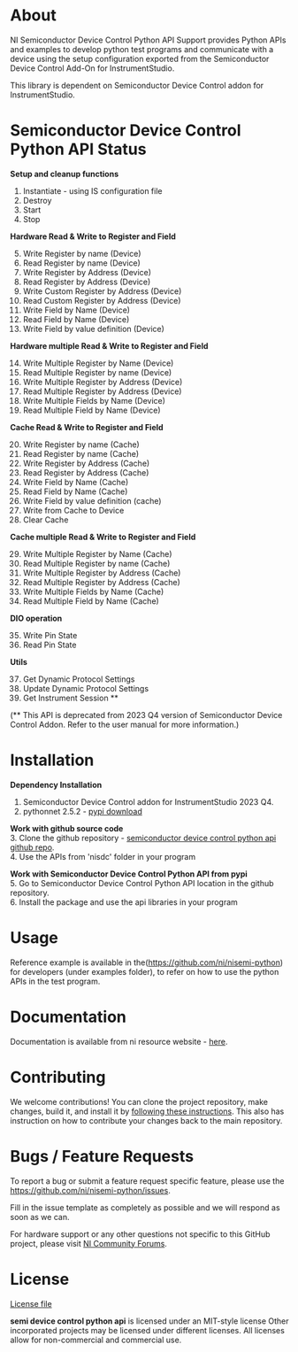 # About
NI Semiconductor Device Control Python API Support provides Python APIs and examples to develop python test programs and communicate with a device using the setup configuration exported from the Semiconductor Device Control Add-On for InstrumentStudio.

This library is dependent on Semiconductor Device Control addon for InstrumentStudio.


# Semiconductor Device Control Python API Status

**Setup and cleanup functions**
1. Instantiate - using IS configuration file  
2. Destroy  
3. Start  
4. Stop  

**Hardware Read & Write to Register and Field** 

5. Write Register by name (Device)  
6. Read Register by name (Device)  
7. Write Register by Address (Device)  
8. Read Register by Address (Device)  
9. Write Custom Register by Address (Device) 
10. Read Custom Register by Address (Device) 
11. Write Field by Name (Device)  
12. Read Field by Name (Device)  
13. Write Field by value definition (Device)  

**Hardware multiple Read & Write to Register and Field**

14. Write Multiple Register by Name (Device)  
15. Read Multiple Register by name (Device)  
16. Write Multiple Register by Address (Device)  
17. Read Multiple Register by Address (Device)  
18. Write Multiple Fields by Name (Device)  
19. Read Multiple Field by Name (Device)  

**Cache Read & Write to Register and Field**

20. Write Register by name (Cache)  
21. Read Register by name (Cache)  
22. Write Register by Address (Cache)  
23. Read Register by Address (Cache)  
24. Write Field by Name (Cache)  
25. Read Field by Name (Cache)  
26. Write Field by value definition (cache)  
27. Write from Cache to Device  
28. Clear Cache  

**Cache multiple Read & Write to Register and Field**  

29. Write Multiple Register by Name (Cache)  
30. Read Multiple Register by name (Cache)  
31. Write Multiple Register by Address (Cache)  
32. Read Multiple Register by Address (Cache)  
33. Write Multiple Fields by Name (Cache)  
34. Read Multiple Field by Name (Cache) 

**DIO operation**

35. Write Pin State  
36. Read Pin State 

**Utils**

37. Get Dynamic Protocol Settings
38. Update Dynamic Protocol Settings
39. Get Instrument Session **

(** This API is deprecated from 2023 Q4 version of Semiconductor Device Control Addon.
Refer to the user manual for more information.)

# Installation

**Dependency Installation**  
1. Semiconductor Device Control addon for InstrumentStudio 2023 Q4.  
2. pythonnet 2.5.2 - [pypi download](https://pypi.org/project/pythonnet/#description)  

**Work with github source code**  
3. Clone the github repository - [semiconductor device control python api github repo](https://github.com/ni/nisemi-python).  
4. Use the APIs from 'nisdc' folder in your program  

**Work with Semiconductor Device Control Python API from pypi**  
5. Go to Semiconductor Device Control Python API location in the github repository.  
6. Install the package and use the api libraries in your program  

# Usage

Reference example is available in the(https://github.com/ni/nisemi-python) for developers (under examples folder), to refer on how to use the python APIs in the test program.

# Documentation

Documentation is available from ni resource website - [here](https://www.ni.com/documentation/en/semiconductor-device-control/latest/manual/manual-overview/).

# Contributing

We welcome contributions! You can clone the project repository, make changes, build it, and install it by [following these instructions](CONTRIBUTING.md). This also has instruction on how to contribute your changes back to the main repository.

# Bugs / Feature Requests

To report a bug or submit a feature request specific feature, please use the https://github.com/ni/nisemi-python/issues.

Fill in the issue template as completely as possible and we will respond as soon
as we can.

For hardware support or any other questions not specific to this GitHub project, please visit [NI Community Forums](https://forums.ni.com/).

# License

[License file](LICENSE)

**semi device control python api** is licensed under an MIT-style license
Other incorporated projects may be licensed under different licenses. All
licenses allow for non-commercial and commercial use.
